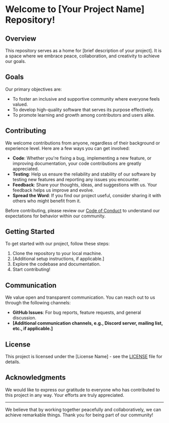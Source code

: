 # Welcome to [Your Project Name] Repository!

## Overview
This repository serves as a home for [brief description of your project]. It is a space where we embrace peace, collaboration, and creativity to achieve our goals.

## Goals
Our primary objectives are:
- To foster an inclusive and supportive community where everyone feels valued.
- To develop high-quality software that serves its purpose effectively.
- To promote learning and growth among contributors and users alike.

## Contributing
We welcome contributions from anyone, regardless of their background or experience level. Here are a few ways you can get involved:
- **Code**: Whether you're fixing a bug, implementing a new feature, or improving documentation, your code contributions are greatly appreciated.
- **Testing**: Help us ensure the reliability and stability of our software by testing new features and reporting any issues you encounter.
- **Feedback**: Share your thoughts, ideas, and suggestions with us. Your feedback helps us improve and evolve.
- **Spread the Word**: If you find our project useful, consider sharing it with others who might benefit from it.

Before contributing, please review our [Code of Conduct](CODE_OF_CONDUCT.md) to understand our expectations for behavior within our community.

## Getting Started
To get started with our project, follow these steps:
1. Clone the repository to your local machine.
2. [Additional setup instructions, if applicable.]
3. Explore the codebase and documentation.
4. Start contributing!

## Communication
We value open and transparent communication. You can reach out to us through the following channels:
- **GitHub Issues**: For bug reports, feature requests, and general discussion.
- **[Additional communication channels, e.g., Discord server, mailing list, etc., if applicable.]**

## License
This project is licensed under the [License Name] - see the [LICENSE](LICENSE) file for details.

## Acknowledgments
We would like to express our gratitude to everyone who has contributed to this project in any way. Your efforts are truly appreciated.

---

We believe that by working together peacefully and collaboratively, we can achieve remarkable things. Thank you for being part of our community!
